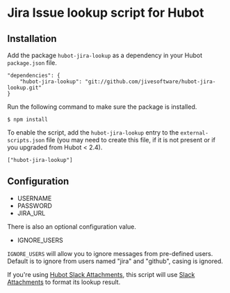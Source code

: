 # Jira Issue lookup script for Hubot

## Installation

Add the package `hubot-jira-lookup` as a dependency in your Hubot `package.json` file.

	"dependencies": {
		"hubot-jira-lookup": "git://github.com/jivesoftware/hubot-jira-lookup.git"
	}

Run the following command to make sure the package is installed.

	$ npm install

To enable the script, add the `hubot-jira-lookup` entry to the `external-scripts.json` file (you may need to create this file, if it is not present or if you upgraded from Hubot < 2.4).

	["hubot-jira-lookup"]

## Configuration

* USERNAME
* PASSWORD
* JIRA_URL

There is also an optional configuration value.

* IGNORE_USERS

`IGNORE_USERS` will allow you to ignore messages from pre-defined users. Default is to ignore from users named "jira" and "github", casing is ignored.

If you're using [Hubot Slack Attachments](inkel/hubot-slack-attachment), this script will use [Slack Attachments](https://api.slack.com/docs/attachments) to format its lookup result.
